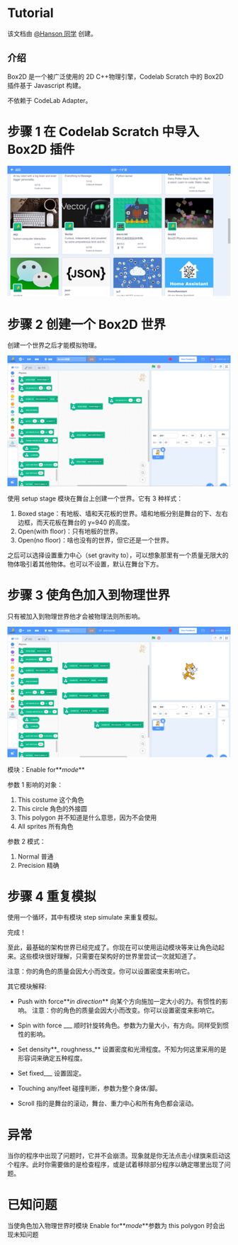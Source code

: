 # Tutorial

该文档由 [@Hanson 同学](http://www.concentric-circle.com/author/admin/) 创建。

## 介绍

Box2D 是一个被广泛使用的 2D C++物理引擎，Codelab Scratch 中的 Box2D 插件基于 Javascript 构建。

不依赖于 CodeLab Adapter。

# 步骤 1 在 Codelab Scratch 中导入 Box2D 插件

![](/img/scratch-box2d-extension.png)

# 步骤 2 创建一个 Box2D 世界

创建一个世界之后才能模拟物理。

![](/img/box2d-step2.png)

使用 setup stage 模块在舞台上创建一个世界。它有 3 种样式：

1.  Boxed stage：有地板、墙和天花板的世界。墙和地板分别是舞台的下、左右边框，而天花板在舞台的 y=940 的高度。
2.  Open(with floor)：只有地板的世界。
3.  Open(no floor)：啥也没有的世界，但它还是一个世界。

之后可以选择设置重力中心（set gravity to），可以想象那里有一个质量无限大的物体吸引着其他物体。也可以不设置，默认在舞台下方。

# 步骤 3 使角色加入到物理世界

只有被加入到物理世界他才会被物理法则所影响。

![](/img/box2d-step3.png)

模块：Enable for**_mode_**

参数 1 影响的对象：

1.  This costume 这个角色
2.  This circle 角色的外接圆
3.  This polygon 并不知道是什么意思，因为不会使用
4.  All sprites 所有角色

参数 2 模式：

1.  Normal 普通
2.  Precision 精确

# 步骤 4 重复模拟

使用一个循环，其中有模块 step simulate 来重复模拟。

完成！

至此，最基础的架构世界已经完成了。你现在可以使用运动模块等来让角色动起来。这些模块很好理解，只需要在架构好的世界里尝试一次就知道了。

注意：你的角色的质量会因大小而改变。你可以设置密度来影响它。

其它模块解释:

-   Push with force**_in direction_** 向某个方向施加一定大小的力。有惯性的影响。
    注意：你的角色的质量会因大小而改变。你可以设置密度来影响它。

-   Spin with force \_\_\_ 顺时针旋转角色。参数为力量大小，有方向。同样受到惯性的影响。

-   Set density**_ roughness_** 设置密度和光滑程度。不知为何这里采用的是形容词来确定五种程度。

-   Set fixed\_\_\_ 设置固定。

-   Touching any/feet 碰撞判断，参数为整个身体/脚。

-   Scroll 指的是舞台的滚动，舞台、重力中心和所有角色都会滚动。

# 异常

当你的程序中出现了问题时，它并不会崩溃。现象就是你无法点击小绿旗来启动这个程序。此时你需要做的是检查程序，或是试着移除部分程序以确定哪里出现了问题。

# 已知问题

当使角色加入物理世界时模块 Enable for**_mode_**参数为 this polygon 时会出现未知问题
